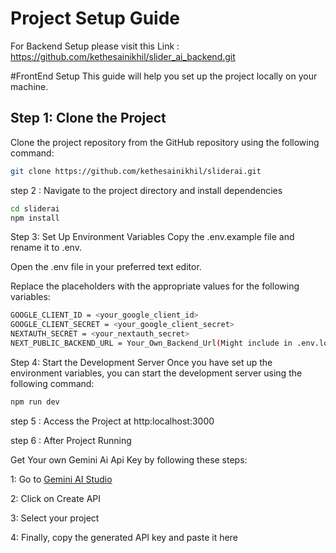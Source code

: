 # Project Setup Guide

For Backend Setup please visit this Link : https://github.com/kethesainikhil/slider_ai_backend.git


#FrontEnd Setup
This guide will help you set up the project locally on your machine.

## Step 1: Clone the Project

Clone the project repository from the GitHub repository using the following command:

```bash
git clone https://github.com/kethesainikhil/sliderai.git
```
step 2 : Navigate to the project directory and install dependencies

```bash
cd sliderai
npm install
```
Step 3: Set Up Environment Variables
Copy the .env.example file and rename it to .env.

Open the .env file in your preferred text editor.

Replace the placeholders with the appropriate values for the following variables:
```bash
GOOGLE_CLIENT_ID = <your_google_client_id>
GOOGLE_CLIENT_SECRET = <your_google_client_secret>
NEXTAUTH_SECRET = <your_nextauth_secret>
NEXT_PUBLIC_BACKEND_URL = Your_Own_Backend_Url(Might include in .env.local if .env doesnot work)
```
Step 4: Start the Development Server
Once you have set up the environment variables, you can start the development server using the following command:
```bash
npm run dev
```

step 5 : Access the Project at http:localhost:3000


step 6 : After Project Running 

Get Your own Gemini Ai Api Key by following these steps:

1: Go to [Gemini AI Studio](https://aistudio.google.com/app/apikey)

2: Click on Create API

3: Select your project

4: Finally, copy the generated API key and paste it here
